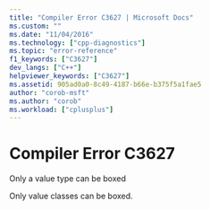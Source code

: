 ```yaml
---
title: "Compiler Error C3627 | Microsoft Docs"
ms.custom: ""
ms.date: "11/04/2016"
ms.technology: ["cpp-diagnostics"]
ms.topic: "error-reference"
f1_keywords: ["C3627"]
dev_langs: ["C++"]
helpviewer_keywords: ["C3627"]
ms.assetid: 905ad0a0-8c49-4187-b66e-b375f5a1fae5
author: "corob-msft"
ms.author: "corob"
ms.workload: ["cplusplus"]
---
```

# Compiler Error C3627
Only a value type can be boxed  
  
Only value classes can be boxed.  
